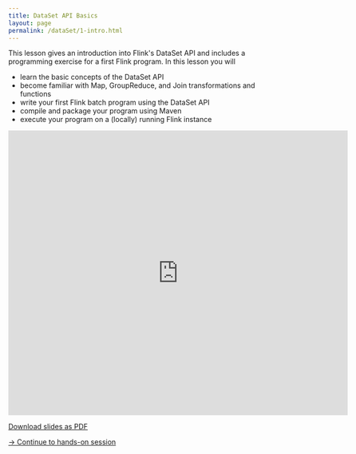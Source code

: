 ```yaml
---
title: DataSet API Basics
layout: page
permalink: /dataSet/1-intro.html
---
```


This lesson gives an introduction into Flink's DataSet API and includes a programming exercise for a first Flink program. In this lesson you will

- learn the basic concepts of the DataSet API 
- become familiar with Map, GroupReduce, and Join transformations and functions
- write your first Flink batch program using the DataSet API
- compile and package your program using Maven
- execute your program on a (locally) running Flink instance

<iframe src="https://www.slideshare.net/slideshow/embed_code/key/BJVkTf8Y7AYeya" width="680" height="571" frameborder="0" marginwidth="0" marginheight="0" scrolling="no"></iframe>

[Download slides as PDF]({{site.baseurl}}/slides/flink_batch_basics.pdf)

[-> Continue to hands-on session]({{site.baseurl}}/dataSet/1-handsOn.html)
